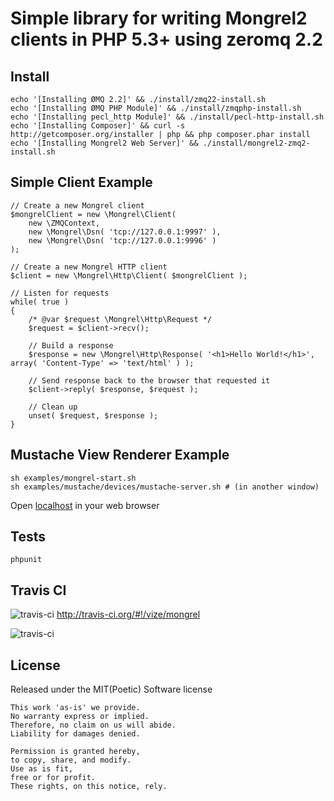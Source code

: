 Simple library for writing Mongrel2 clients in PHP 5.3+ using zeromq 2.2
========================================================================

Install
--------

    echo '[Installing ØMQ 2.2]' && ./install/zmq22-install.sh
    echo '[Installing ØMQ PHP Module]' && ./install/zmqphp-install.sh
    echo '[Installing pecl_http Module]' && ./install/pecl-http-install.sh
    echo '[Installing Composer]' && curl -s http://getcomposer.org/installer | php && php composer.phar install
    echo '[Installing Mongrel2 Web Server]' && ./install/mongrel2-zmq2-install.sh

Simple Client Example
---------------------

    // Create a new Mongrel client
    $mongrelClient = new \Mongrel\Client(
        new \ZMQContext,
        new \Mongrel\Dsn( 'tcp://127.0.0.1:9997' ),
        new \Mongrel\Dsn( 'tcp://127.0.0.1:9996' )
    );
    
    // Create a new Mongrel HTTP client
    $client = new \Mongrel\Http\Client( $mongrelClient );
    
    // Listen for requests
    while( true )
    {
        /* @var $request \Mongrel\Http\Request */
        $request = $client->recv();
        
        // Build a response
        $response = new \Mongrel\Http\Response( '<h1>Hello World!</h1>', array( 'Content-Type' => 'text/html' ) );
        
        // Send response back to the browser that requested it
        $client->reply( $response, $request );
        
        // Clean up
        unset( $request, $response );
    }


Mustache View Renderer Example
------------------------------

    sh examples/mongrel-start.sh
    sh examples/mustache/devices/mustache-server.sh # (in another window)

Open [localhost](http://localhost:8001/) in your web browser

Tests
--------

    phpunit

Travis CI
---------

![travis-ci](http://cdn-ak.favicon.st-hatena.com/?url=http%3A%2F%2Fabout.travis-ci.org%2F)&nbsp;http://travis-ci.org/#!/vize/mongrel

![travis-ci](https://secure.travis-ci.org/vize/mongrel.png?branch=master)

License
------------------------

Released under the MIT(Poetic) Software license

    This work 'as-is' we provide.
    No warranty express or implied.
    Therefore, no claim on us will abide.
    Liability for damages denied.

    Permission is granted hereby,
    to copy, share, and modify.
    Use as is fit,
    free or for profit.
    These rights, on this notice, rely.
